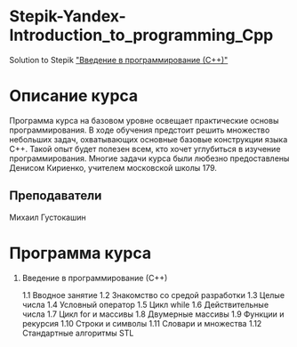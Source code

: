 # Stepik-Yandex-Introduction_to_programming_Cpp
Solution to Stepik ["Введение в программирование (С++)"](https://stepik.org/course/363/syllabus)

# Описание курса
Программа курса на базовом уровне освещает практические основы программирования. В ходе обучения предстоит решить множество небольших задач, охватывающих основные базовые конструкции языка C++. Такой опыт будет полезен всем, кто хочет углубиться в изучение программирования. Многие задачи курса были любезно предоставлены Денисом Кириенко, учителем московской школы 179.

## Преподаватели
Михаил Густокашин
#
# Программа курса
1. Введение в программирование (С++)

    1.1  Вводное занятие
    1.2  Знакомство со средой разработки
    1.3  Целые числа
    1.4  Условный оператор
    1.5  Цикл while
    1.6  Действительные числа
    1.7  Цикл for и массивы
    1.8  Двумерные массивы
    1.9  Функции и рекурсия
    1.10 Строки и символы
    1.11 Словари и множества
    1.12 Стандартные алгоритмы STL
